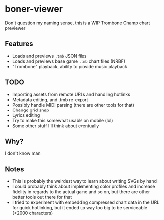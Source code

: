 # boner-viewer

Don't question my naming sense, this is a WIP Trombone Champ chart previewer

## Features

* Loads and previews `.tmb` JSON files
* Loads and previews base game `.tmb` chart files (NRBF)
* "Trombone" playback, ability to provide music playback

## TODO

* Importing assets from remote URLs and handling hotlinks
* Metadata editing, and .tmb re-export
* Possibly handle MIDI parsing (there are other tools for that)
* Change grid snap
* Lyrics editing
* Try to make this somewhat usable on mobile (lol)
* Some other stuff I'll think about eventually

## Why?

I don't know man

## Notes

* This is probably the weirdest way to learn about writing SVGs by hand
* I could probably think about implementing color profiles and increase fidelity in regards to the actual game
  and so on, but there are other better tools out there for that
* I tried to experiment with embedding compressed chart data in the URL for quick hotlinking,
  but it ended up way too big to be serviceable (>2000 characters)